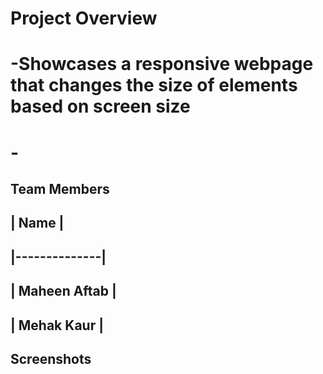 # Project Overview
# -Showcases a responsive webpage that changes the size of elements based on screen size
# - 
## Team Members
## | Name         |
## |--------------|
## | Maheen Aftab |
## | Mehak Kaur   |

## Screenshots